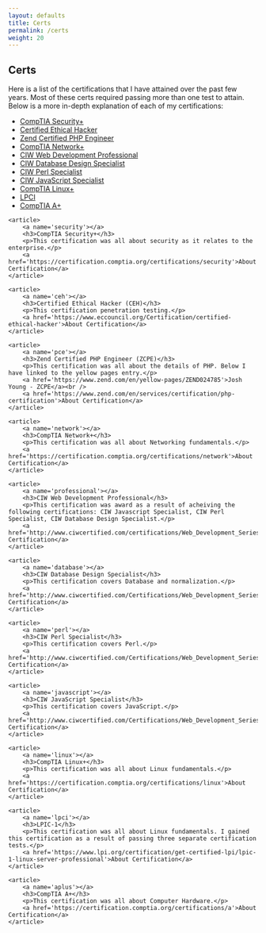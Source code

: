 ```yaml
---
layout: defaults
title: Certs
permalink: /certs
weight: 20
---
```

<section class='content'>
<div class='inner-section'>
<h2>Certs</h2>
    <article>
        <p>
        Here is a list of the certifications that I have attained over the past few years.
        Most of these certs required passing more than one test to attain. Below is a more
        in-depth explanation of each of my certifications:
        </p>
        <ul>
            <li><a href='#security'>CompTIA Security+</a></li>
            <li><a href='#ceh'>Certified Ethical Hacker</a></li>
            <li><a href='#pce'>Zend Certified PHP Engineer</a></li>
            <li><a href='#network'>CompTIA Network+</a></li>
            <li><a href='#professional'>CIW Web Development Professional</a></li>
            <li><a href='#database'>CIW Database Design Specialist</a></li>
            <li><a href='#perl'>CIW Perl Specialist</a></li>
            <li><a href='#javascript'>CIW JavaScript Specialist</a></li>
            <li><a href='#linux'>CompTIA Linux+</a></li>
            <li><a href='#lpci'>LPCI</a></li>
            <li><a href='#aplus'>CompTIA A+</a></li>
        </ul>
    </article>

    <article>
        <a name='security'></a>
        <h3>CompTIA Security+</h3>
        <p>This certification was all about security as it relates to the enterprise.</p>
        <a href='https://certification.comptia.org/certifications/security'>About Certification</a>
    </article>

    <article>
        <a name='ceh'></a>
        <h3>Certified Ethical Hacker (CEH)</h3>
        <p>This certification penetration testing.</p>
        <a href='https://www.eccouncil.org/Certification/certified-ethical-hacker'>About Certification</a>
    </article>

    <article>
        <a name='pce'></a>
        <h3>Zend Certified PHP Engineer (ZCPE)</h3>
        <p>This certification was all about the details of PHP. Below I have linked to the yellow pages entry.</p>
        <a href='https://www.zend.com/en/yellow-pages/ZEND024785'>Josh Young - ZCPE</a><br />
        <a href='https://www.zend.com/en/services/certification/php-certification'>About Certification</a>
    </article>

    <article>
        <a name='network'></a>
        <h3>CompTIA Network+</h3>
        <p>This certification was all about Networking fundamentals.</p>
        <a href='https://certification.comptia.org/certifications/network'>About Certification</a>
    </article>

    <article>
        <a name='professional'></a>
        <h3>CIW Web Development Professional</h3>
        <p>This certification was award as a result of acheiving the following certifications: CIW Javascript Specialist, CIW Perl Specialist, CIW Database Design Specialist.</p>
        <a href='http://www.ciwcertified.com/certifications/Web_Development_Series/development.php'>About Certification</a>
    </article>

    <article>
        <a name='database'></a>
        <h3>CIW Database Design Specialist</h3>
        <p>This certification covers Database and normalization.</p>
        <a href='http://www.ciwcertified.com/Certifications/Web_Development_Series/database_design.php'>About Certification</a>
    </article>

    <article>
        <a name='perl'></a>
        <h3>CIW Perl Specialist</h3>
        <p>This certification covers Perl.</p>
        <a href='http://www.ciwcertified.com/Certifications/Web_Development_Series/perl.php'>About Certification</a>
    </article>

    <article>
        <a name='javascript'></a>
        <h3>CIW JavaScript Specialist</h3>
        <p>This certification covers JavaScript.</p>
        <a href='http://www.ciwcertified.com/Certifications/Web_Development_Series/javascript.php'>About Certification</a>
    </article>

    <article>
        <a name='linux'></a>
        <h3>CompTIA Linux+</h3>
        <p>This certification was all about Linux fundamentals.</p>
        <a href='https://certification.comptia.org/certifications/linux'>About Certification</a>
    </article>

    <article>
        <a name='lpci'></a>
        <h3>LPIC-1</h3>
        <p>This certification was all about Linux fundamentals. I gained this certification as a result of passing three separate certification tests.</p>
        <a href='https://www.lpi.org/certification/get-certified-lpi/lpic-1-linux-server-professional'>About Certification</a>
    </article>

    <article>
        <a name='aplus'></a>
        <h3>CompTIA A+</h3>
        <p>This certification was all about Computer Hardware.</p>
        <a href='https://certification.comptia.org/certifications/a'>About Certification</a>
    </article>
</div><!-- inner-section -->
</section>
